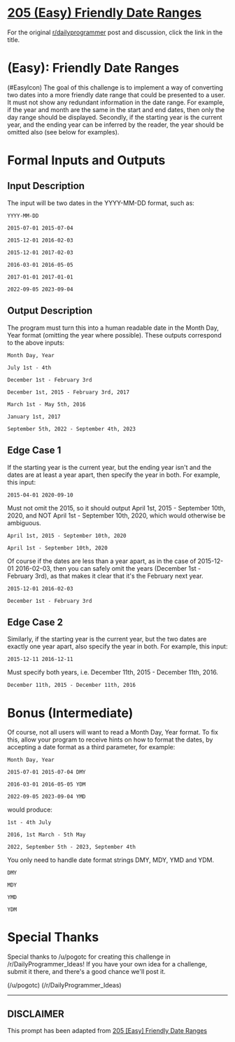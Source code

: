 # [205 (Easy) Friendly Date Ranges](https://www.reddit.com/r/dailyprogrammer/comments/2ygsxs/20150309_challenge_205_easy_friendly_date_ranges/)

For the original [r/dailyprogrammer](https://www.reddit.com/r/dailyprogrammer/) post and discussion, click the link in the title.

#  (Easy): Friendly Date Ranges
(#EasyIcon)
The goal of this challenge is to implement a way of converting two dates into a more friendly date range that could be presented to a user. It must not show any redundant information in the date range. For example, if the year and month are the same in the start and end dates, then only the day range should be displayed. Secondly, if the starting year is the current year, and the ending year can be inferred by the reader, the year should be omitted also (see below for examples).

# Formal Inputs and Outputs
## Input Description
The input will be two dates in the YYYY-MM-DD format, such as:


```
YYYY-MM-DD
```

```
2015-07-01 2015-07-04
```

```
2015-12-01 2016-02-03
```

```
2015-12-01 2017-02-03
```

```
2016-03-01 2016-05-05
```

```
2017-01-01 2017-01-01
```

```
2022-09-05 2023-09-04
```
## Output Description
The program must turn this into a human readable date in the Month Day, Year format (omitting the year where possible). These outputs correspond to the above inputs:


```
Month Day, Year
```

```
July 1st - 4th
```

```
December 1st - February 3rd
```

```
December 1st, 2015 - February 3rd, 2017
```

```
March 1st - May 5th, 2016
```

```
January 1st, 2017
```

```
September 5th, 2022 - September 4th, 2023
```
## Edge Case 1
If the starting year is the current year, but the ending year isn't and the dates are at least a year apart, then specify the year in both. For example, this input:


```
2015-04-01 2020-09-10
```
Must not omit the 2015, so it should output April 1st, 2015 - September 10th, 2020, and NOT April 1st - September 10th, 2020, which would otherwise be ambiguous.


```
April 1st, 2015 - September 10th, 2020
```

```
April 1st - September 10th, 2020
```
Of course if the dates are less than a year apart, as in the case of 2015-12-01 2016-02-03, then you can safely omit the years (December 1st - February 3rd), as that makes it clear that it's the February next year.


```
2015-12-01 2016-02-03
```

```
December 1st - February 3rd
```
## Edge Case 2
Similarly, if the starting year is the current year, but the two dates are exactly one year apart, also specify the year in both. For example, this input:


```
2015-12-11 2016-12-11
```
Must specify both years, i.e. December 11th, 2015 - December 11th, 2016.


```
December 11th, 2015 - December 11th, 2016
```
# Bonus (Intermediate)
Of course, not all users will want to read a Month Day, Year format. To fix this, allow your program to receive hints on how to format the dates, by accepting a date format as a third parameter, for example:


```
Month Day, Year
```

```
2015-07-01 2015-07-04 DMY
```

```
2016-03-01 2016-05-05 YDM
```

```
2022-09-05 2023-09-04 YMD
```
would produce:


```
1st - 4th July
```

```
2016, 1st March - 5th May
```

```
2022, September 5th - 2023, September 4th
```
You only need to handle date format strings DMY, MDY, YMD and YDM.


```
DMY
```

```
MDY
```

```
YMD
```

```
YDM
```
# Special Thanks
Special thanks to /u/pogotc for creating this challenge in /r/DailyProgrammer_Ideas! If you have your own idea for a challenge, submit it there, and there's a good chance we'll post it.

(/u/pogotc)
(/r/DailyProgrammer_Ideas)

----
## **DISCLAIMER**
This prompt has been adapted from [205 [Easy] Friendly Date Ranges](https://www.reddit.com/r/dailyprogrammer/comments/2ygsxs/20150309_challenge_205_easy_friendly_date_ranges/
)
